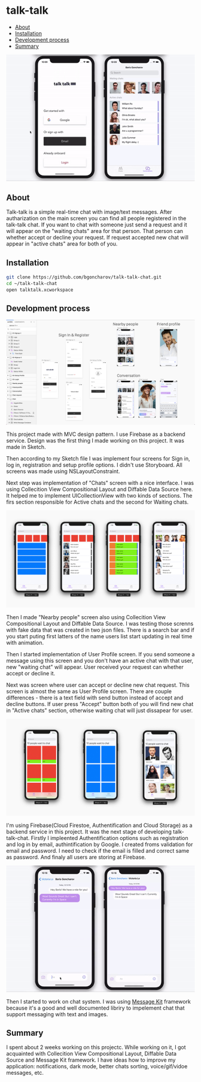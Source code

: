 # talk-talk

* [About](https://github.com/bgoncharov/talk-talk-chat#about) 
* [Installation](https://github.com/bgoncharov/talk-talk-chat#installation)
* [Development process](https://github.com/bgoncharov/talk-talk-chat#development-process)
* [Summary](https://github.com/bgoncharov/talk-talk-chat#summary)

![Registration](https://github.com/bgoncharov/talk-talk-chat/blob/master/img/talk1.gif)

## About

Talk-talk is a simple real-time chat with image/text messages. After autharization on the main screen you can find all people registered in the talk-talk chat. If you want to chat with someone just send a request and it will appear on the "waiting chats" area for that person. That person can whether accept or decline your request. If request accepted new chat will appear in "active chats" area for both of you.

## Installation

```bash
git clone https://github.com/bgoncharov/talk-talk-chat.git
cd ~/talk-talk-chat
open talktalk.xcworkspace
```

## Development process

![Sketch](https://github.com/bgoncharov/talk-talk-chat/blob/master/img/sketch.png)

This project made with MVC design pattern. I use Firebase as a backend service. Design was the first thing I made working on this project. It was made in Sketch.

Then according to my Sketch file I was implement four screens for Sign in, log in, registration and setup profile options. I didn't use Storyboard. All screens was made using NSLayoutConstraint.

Next step was implementation of "Chats" screen with a nice interface. I was using Collecition View Compositional Layout and Diffable Data Source here. It helped me to implement UICollectionView with two kinds of sections. The firs section responsible for Active chats and the second for Waiting chats.

![Chats](https://github.com/bgoncharov/talk-talk-chat/blob/master/img/progress2.jpg)

Then I made "Nearby people" screen also using Collecition View Compositional Layout and Diffable Data Source. I was testing those screnns with fake data that was  created in two json files. There is a search bar and if you start puting first latters of the name users list start updating in real time with animation.

Then I started implementation of User Profile screen. If you send someone a message using this screen and you don't have an active chat with that user, new "waiting chat" will appear. User received your request can whether accept or decline it.

Next was screen where user can accept or decline new chat request. This screen is almost the same as User Profile screen. There are couple differences - there is a text field with send button instead of accept and decline buttons. If user press "Accept" button both of you will find new chat in "Active chats" section, otherwise waiting chat will just dissapear for user.

![Chats](https://github.com/bgoncharov/talk-talk-chat/blob/master/img/progress.jpg)

I'm using Firebase(Cloud Firestoe, Authentification and Cloud Storage) as a backend service in this project. It was the next stage of developing talk-talk-chat. Firstly I impleented Authentification options such as registration and log in by email, authintification by Google. I created froms validation for email and password. I need to check if the email is filled and correct same as password. And finaly all users are storing at Firebase.

![Chating](https://github.com/bgoncharov/talk-talk-chat/blob/master/img/talk2.gif)

Then I started to work on chat system. I was using [Message Kit](https://github.com/MessageKit/MessageKit) framework because it's a good and well documented libriry to impelement chat that support messaging with text and images.

## Summary

I spent about 2 weeks working on this projectc. While working on it, I got acquainted with Collecition View Compositional Layout, Diffable Data Source and Message Kit framework. I have ideas how to improve my application: notifications, dark mode, better chats sorting, voice/gif/vidoe messages, etc.
